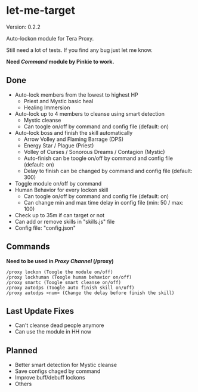# let-me-target

Version: 0.2.2

Auto-lockon module for Tera Proxy.

Still need a lot of tests.
If you find any bug just let me know.

**Need _Command_ module by Pinkie to work.**

## Done
 * Auto-lock members from the lowest to highest HP
    * Priest and Mystic basic heal
    * Healing Immersion
 * Auto-lock up to 4 members to cleanse using smart detection
    * Mystic cleanse
    * Can toogle on/off by command and config file (default: on)
 * Auto-lock boss and finish the skill automatically
    * Arrow Volley and Flaming Barrage (DPS)
    * Energy Star / Plague (Priest)
    * Volley of Curses / Sonorous Dreams / Contagion (Mystic)
    * Auto-finish can be toogle on/off by command and config file (default: on)
    * Delay to finish can be changed by command and config file (default: 300)
 * Toggle module on/off by command
 * Human Behavior for every lockon skill
    * Can toogle on/off by command and config file (default: on)
    * Can change min and max time delay in config file (min: 50 / max: 100)
 * Check up to 35m if can target or not
 * Can add or remove skills in "skills.js" file
 * Config file: "config.json"

 ## Commands
 **Need to be used in _Proxy Channel_ (/proxy)**
```
/proxy lockon (Toogle the module on/off)
/proxy lockhuman (Toogle human behavior on/off)
/proxy smartc (Toogle smart cleanse on/off)
/proxy autodps (Toogle auto finish skill on/off)
/proxy autodps <num> (Change the delay before finish the skill)
```

 ## Last Update Fixes
 * Can't cleanse dead people anymore
 * Can use the module in HH now

 ## Planned
 * Better smart detection for Mystic cleanse
 * Save configs chaged by command
 * Improve buff/debuff lockons
 * Others
